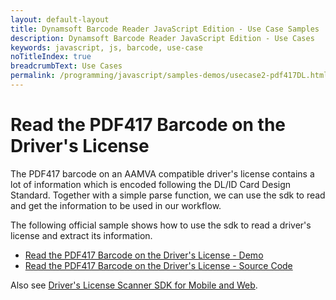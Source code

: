 ```yaml
---
layout: default-layout
title: Dynamsoft Barcode Reader JavaScript Edition - Use Case Samples
description: Dynamsoft Barcode Reader JavaScript Edition - Use Cases
keywords: javascript, js, barcode, use-case
noTitleIndex: true
breadcrumbText: Use Cases
permalink: /programming/javascript/samples-demos/usecase2-pdf417DL.html
---
```


# Read the PDF417 Barcode on the Driver's License

The PDF417 barcode on an AAMVA compatible driver's license contains a lot of information which is encoded following the DL/ID Card Design Standard. Together with a simple parse function, we can use the sdk to read and get the information to be used in our workflow.

The following official sample shows how to use the sdk to read a driver's license and extract its information.

* <a target = "_blank" href="https://demo.dynamsoft.com/Samples/DBR/JS/4.use-case/2.read-a-drivers-license.html">Read the PDF417 Barcode on the Driver&apos;s License - Demo</a>
* <a target = "_blank" href="https://github.com/Dynamsoft/barcode-reader-javascript-samples/blob/main/4.use-case/2.read-a-drivers-license.html">Read the PDF417 Barcode on the Driver&apos;s License - Source Code</a>

Also see [Driver's License Scanner SDK for Mobile and Web](https://www.dynamsoft.com/use-cases/driver-license/).
